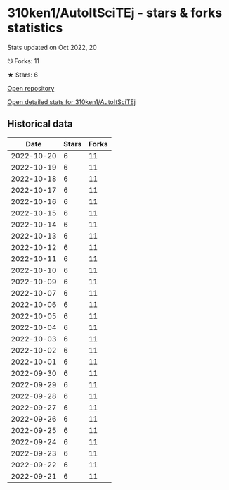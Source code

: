 # 310ken1/AutoItSciTEj - stars & forks statistics

Stats updated on Oct 2022, 20

☋ Forks: 11

★ Stars: 6

[Open repository](https://github.com/310ken1/AutoItSciTEj)

[Open detailed stats for 310ken1/AutoItSciTEj](https://reviewgithub.com/rep/310ken1/AutoItSciTEj)

## Historical data
| Date | Stars | Forks |
|------|-------|-------|
| 2022-10-20 | 6 | 11 | 
| 2022-10-19 | 6 | 11 | 
| 2022-10-18 | 6 | 11 | 
| 2022-10-17 | 6 | 11 | 
| 2022-10-16 | 6 | 11 | 
| 2022-10-15 | 6 | 11 | 
| 2022-10-14 | 6 | 11 | 
| 2022-10-13 | 6 | 11 | 
| 2022-10-12 | 6 | 11 | 
| 2022-10-11 | 6 | 11 | 
| 2022-10-10 | 6 | 11 | 
| 2022-10-09 | 6 | 11 | 
| 2022-10-07 | 6 | 11 | 
| 2022-10-06 | 6 | 11 | 
| 2022-10-05 | 6 | 11 | 
| 2022-10-04 | 6 | 11 | 
| 2022-10-03 | 6 | 11 | 
| 2022-10-02 | 6 | 11 | 
| 2022-10-01 | 6 | 11 | 
| 2022-09-30 | 6 | 11 | 
| 2022-09-29 | 6 | 11 | 
| 2022-09-28 | 6 | 11 | 
| 2022-09-27 | 6 | 11 | 
| 2022-09-26 | 6 | 11 | 
| 2022-09-25 | 6 | 11 | 
| 2022-09-24 | 6 | 11 | 
| 2022-09-23 | 6 | 11 | 
| 2022-09-22 | 6 | 11 | 
| 2022-09-21 | 6 | 11 | 

